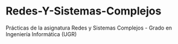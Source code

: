 # Redes-Y-Sistemas-Complejos
Prácticas de la asignatura Redes y Sistemas Complejos - Grado en Ingeniería Informática (UGR)
